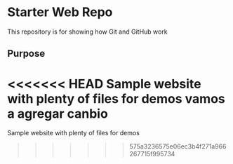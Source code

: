 # Starter Web Repo

This repository is for showing how Git and GitHub work

## Purpose

<<<<<<< HEAD
Sample website with plenty of files for demos
vamos a agregar canbio
=======
Sample website with plenty of files for demos
>>>>>>> 575a3236575e06ec3b4f271a966267715f995734
